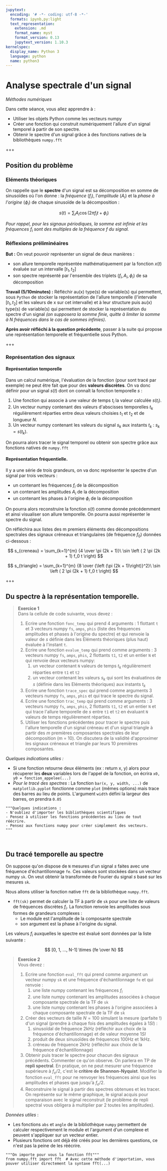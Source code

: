 ```yaml
---
jupytext:
  encoding: '# -*- coding: utf-8 -*-'
  formats: ipynb,py:light
  text_representation:
    extension: .md
    format_name: myst
    format_version: 0.13
    jupytext_version: 1.10.3
kernelspec:
  display_name: Python 3
  language: python
  name: python3
---
```


# Analyse spectrale d'un signal
_Méthodes numériques_

Dans cette séance, vous allez apprendre à :
* Utiliser les objets Python comme les vecteurs numpy
* Créer une fonction qui construit numériquement l'allure d'un signal temporel à partir de son spectre.
* Obtenir le spectre d'un signal grâce à des fonctions natives de la bibliothèques `numpy.fft`

+++

## Position du problème

### Eléments théoriques
On rappelle que le __spectre__ d'un signal est sa décomposition en somme de sinusoïdes où l'on donne : la _fréquence_ ($f_i$), l'_amplitude_ $(A_i)$ et la _phase à l'origine_ ($\phi_i$) de chaque sinusoïde de la décomposition :

$$
s(t) = \sum_{i} A_i \cos \left ( 2 \pi f_i t + \phi_i \right )
$$

_Pour rappel, pour les signaux périodiques, la somme est infinie et les fréquences $f_i$ sont des multiples de la fréquence $f$ du signal._

### Réflexions préliminéaires

__But :__ On veut pouvoir représenter un signal de deux manières :
* son allure temporelle représentée mathématiquement par la fonction $x(t)$ évaluée sur un intervalle $[t_1, t_2]$
* son spectre représenté par l'ensemble des triplets $(f_i, A_i, \phi_i)$ de sa décomposition

__Travail (5/10minutes) :__ Réfléchir au(x) type(s) de variable(s) qui permettent, sous `Python` de stocker la représentation de l'allure temporelle (l'intervalle $[t_1, t_2]$ et les valeurs de x sur cet intervalle) et à leur structure puis au(x) type(s) de variable(s) qui permettent de stocker la représentation du spectre d'un signal _(on supposera la somme finie, quitte à limiter la somme à N fréquences dans le cas de sommes infinies)_.

__Après avoir réfléchi à la question précédente__, passer à la suite qui propose une représentation temporelle et fréquentielle sous Python.

+++

### Représentation des signaux

#### Représentation temporelle
Dans un calcul numérique, l'évaluation de la fonction (pour sont tracé par exemple) ne peut être fait que pour des __valeurs discrètes__. On va donc définir pour un signal $s(t)$ dont on connaît la fonction temporelle $s$ :
1. Une fonction qui associe à une valeur de temps $t_i$ la valeur calculée $s(t_i)$.
2. Un vecteur numpy contenant des valeurs d'abscisses temporelles $t_k$ régulièrement réparties entre deux valeurs choisies $t_1$ et $t_2$ et de longueur $N$.
3. Un vecteur numpy contenant les valeurs du signal $s_k$ aux instants $t_k$ : $s_k = s(t_k)$.

On pourra alors tracer le signal temporel ou obtenir son spectre grâce aux fonctions natives de `numpy.fft`

#### Représentation fréquentielle.
Il y a une série de trois grandeurs, on va donc représenter le spectre d'un signal par trois vecteurs :
* un contenant les fréquences $f_i$ de la décomposition
* un contenant les amplitudes $A_i$ de la décomposition
* un contenant les phases à l'origine $\phi_i$ de la décomposition

On pourra alors reconstruire la fonction $s(t)$ comme donnée précédemment et ainsi visualiser son allure temporelle. On pourra aussi représenter le spectre du signal.

On réfléchira aux listes des m premiers éléments des décompositions spectrales des signaux créneaux et triangulaires (de fréquence $f_0$) données ci-dessous :

$$
s_{creneau} = \sum_{k=1}^{m} {4 \over \pi (2k + 1)}\ \sin \left ( 2 \pi (2k + 1) f_0 t \right)
$$

$$
s_{triangle} = \sum_{k=1}^{m} {8 \over {\left (\pi (2k + 1)\right)}^2}\ \sin \left ( 2 \pi (2k + 1) f_0 t \right)
$$

+++

## Du spectre à la représentation temporelle.

> __Exercice 1__  
> Dans la cellule de code suivante, vous devez :
> 1. Ecrire une fonction `fonc_temp` qui prend 4 arguments : 1 flottant `t` et 3 vecteurs numpy `fs`, `amps`, `phis` (liste des fréquences amplitudes et phases à l'origine du spectre) et qui renvoie la valeur de $s$ définie dans les Eléments théoriques (plus haut) évaluée à l'instant `t`.
> 2. Ecrire une fonction `evalue_temp` qui prend comme arguments : 3 vecteurs numpy `fs`, `amps`, `phis`, 2 flottants `t1`, `t2` et un entier `N` et qui renvoie deux vecteurs numpy:
>    1. un vecteur contenant `N` valeurs de temps $t_k$ régulièrement réparties entre `t1` et `t2`
>    2. un vecteur contenant les valeurs $s_k$ qui sont les évaluatinos de $s$ (définie dans les Eléments théoriques) aux instants $t_k$
> 3. Ecrire une fonction `trace_spec` qui prend comme arguments 3 vecteurs numpy `fs`, `amps`, `phis` et qui trace le spectre du signal.
> 4. Ecrire une fonction `trac_temp` qui prend comme arguments : 3 vecteurs numpy `fs`, `amps`, `phis`, 2 flottants `t1`, `t2` et un entier `N` et qui trace l'allure temporelle de $s$ entre `t1` et `t2` en évaluant `N` valeurs de temps régulièrement réparties.
> 5. Utiliser les fonctions précédentes pour tracer le spectre puis l'allure temporelle d'un signal créneau et d'un signal triangle à partir des $m$ premières composantes spectrales de leur décomposition (m = 10). On discutera de la validité d'approximer les signaux créneaux et triangle par leurs 10 premières composantes.

_Quelques indications utiles :_
* Si une fonction retourne deux éléments (ex : return x, y) alors pour récuperer les __deux__ variables lors de l'appel de la fonction, on écrira `x0, y0 = fonction_appelee(...)`
* _Pour le tracé des spectres_ : La fonction `bar(x, y, width, ...)` de `matplotlib.pyplot` fonctionne comme `plot` (mêmes options) mais trace des barres au lieu de points. L'argument `width` défini la largeur des barres, on prendra `0.05`

```{code-cell} ipython3
"""Quelques indications :
- N'oubliez d'importer les bibliothèques scientifiques
- Pensez à utiliser les fonctions précédentes au lieu de tout réécrire.
- Pensez aux fonctions numpy pour créer simplement des vecteurs.
"""



```

## Du tracé temporelle au spectre
On suppose qu'on dispose de `N` mesures d'un signal $s$ faites avec une fréquence d'échantillonnage `fe`. Ces valeurs sont stockées dans un vecteur numpy `sk`. On veut obtenir la transformée de Fourier du signal $s$ basé sur les mesures `sk`.

Nous allons utiliser la fonction native `fft` de la bibliothèque `numpy.fft`.
* `fft(sk)` permet de calculer la TF à partir de `sk` pour une liste de valeurs de fréquences discrètes $f_i$. La fonction renvoie les amplitudes sous formes de grandeurs complexes :
    * Le module est l'amplitude de la composante spectrale
    * son argument est la phase à l'origine du signal.

Les valeurs $f_i$ auxquelles le spectre est évalué sont données par la liste suivante :

$$
[0, 1, ..., N-1] \times {fe \over N}
$$

> __Exercice 2__  
> Vous devez :
> 1. Ecrire une fonction `eval_fft` qui prend comme argument un vecteur numpy `sk` et une fréquence d'échantilonnage `fe` et qui renvoie :
>    1. une liste numpy contenant les fréquences $f_i$
>    2. une liste numpy contenant les amplitudes associées à chaque composante spectrale de la TF de `sk`
>    3. une liste numpy contenant les phases à l'origine associées à chaque composante spectrale de la TF de `sk`
> 2. Créer des vecteurs de taille $N = 100$ simulant la mesure (parfaite !) d'un signal (prendre à chaque fois des amplitudes égales à $1 SI$) :
>    1. sinusoïdal de fréquence 2kHz (réfléchir aux choix de la fréquence d'échantillonnage) et de valeur moyenne $1 SI$
>    1. produit de deux sinusoïdes de fréquences 100Hz et 1kHz.
>    1. créneau de fréquence 2kHz (réfléchir aux choix de la fréquence d'échantillonnage)
> 3. Obtenir puis tracer le spectre pour chacun des signaux précédents. Commenter ce qu'on observe. On parlera en TP de __repli spectral__. En pratique, on ne peut mesurer une fréquence supérieure à $f_e/2$, c'est le __critère de Shannon-Nyquist__. Modifier la fonction `eval_fft` pour ne renvoyer les fréquences ainsi que les amplitudes et phases que jusqu'à $f_e/2$.
> 4. Reconstruire le signal à partir des spectres obtenues et les tracer. On représente sur le même graphique, le signal acquis pour comparaison avec le signal reconstruit (le problème de repli spectral vous obligera à multiplier par 2 toutes les amplitudes).


_Données utiles_ :
* Les fonctions `abs` et `angle` de la bibliothèque `numpy` permettent de calculer respectivement le module et l'argument d'un complexe et peuvent s'appliquer sur un vecteur entier.
* Plusieurs fonctions ont déjà été créés pour les dernières questions, ce n'est pas la peine de les réécrire.

```{code-cell} ipython3
"""On importe pour vous la fonction fft"""
from numpy.fft import fft  # Avec cette méthode d'importation, vous pouver utiliser directement la syntaxe fft(...)



```

```{code-cell} ipython3

```
